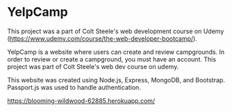# YelpCamp

This project was a part of Colt Steele's web development course on Udemy (https://www.udemy.com/course/the-web-developer-bootcamp/).

YelpCamp is a website where users can create and review campgrounds. 
In order to review or create a campground, you must have an account. This project was part of Colt Steele's web dev course on udemy.

This website was created using Node.js, Express, MongoDB, and Bootstrap. Passport.js was used to handle authentication. 

https://blooming-wildwood-62885.herokuapp.com/
